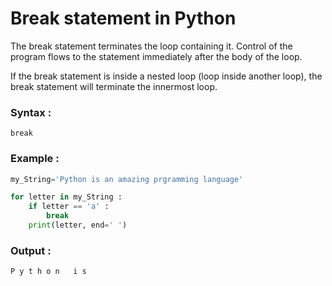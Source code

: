 # Break statement in Python

The break statement terminates the loop containing it. Control of the program flows to the statement immediately after the body of the loop.

If the break statement is inside a nested loop (loop inside another loop), the break statement will terminate the innermost loop.

### Syntax :
```
break
```

### Example :
```python
my_String='Python is an amazing prgramming language'

for letter in my_String :
    if letter == 'a' :
        break
    print(letter, end=' ')
```
### Output :
```
P y t h o n   i s 
```

